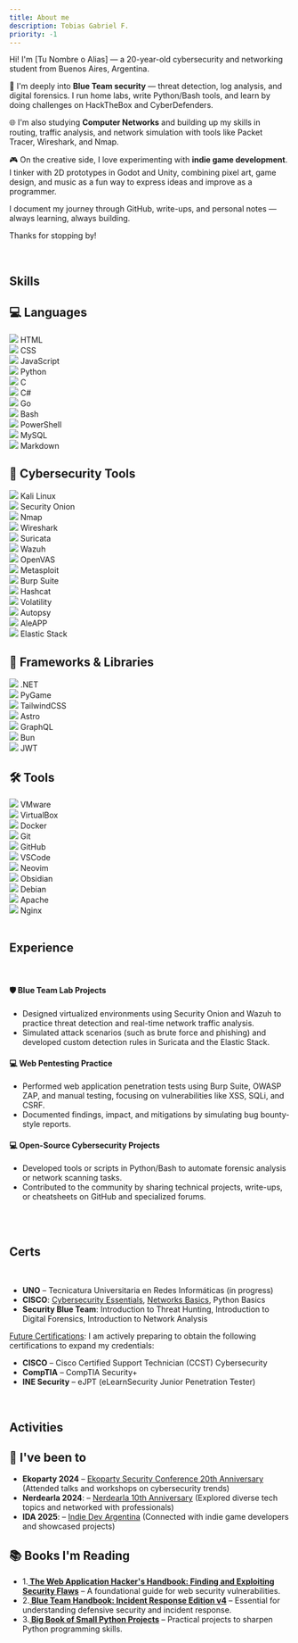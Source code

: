 ```yaml
---
title: About me
description: Tobias Gabriel F.
priority: -1
---
```



<div class="about-text">
<p>Hi! I'm [Tu Nombre o Alias] — a 20-year-old cybersecurity and networking student from Buenos Aires, Argentina.</p>

<p>🔐 I'm deeply into <strong>Blue Team security</strong> — threat detection, log analysis, and digital forensics.  
I run home labs, write Python/Bash tools, and learn by doing challenges on HackTheBox and CyberDefenders.</p>

<p>🌐 I'm also studying <strong>Computer Networks</strong> and building up my skills in routing, traffic analysis, and network simulation with tools like Packet Tracer, Wireshark, and Nmap.</p>

<p>🎮 On the creative side, I love experimenting with <strong>indie game development</strong>. I tinker with 2D prototypes in Godot and Unity, combining pixel art, game design, and music as a fun way to express ideas and improve as a programmer.</p>

<p>I document my journey through GitHub, write-ups, and personal notes — always learning, always building.</p>

<p>Thanks for stopping by!</p>

</div>

<br>

<h2 class="about-subtitles"> Skills</h2>

<div class="category">
  <h2>💻 Languages</h2>
  <div class="badges">
    <div class="badge"><img src="https://cdn.jsdelivr.net/gh/devicons/devicon/icons/html5/html5-original.svg" /> HTML</div>
    <div class="badge"><img src="https://cdn.jsdelivr.net/gh/devicons/devicon/icons/css3/css3-original.svg"/> CSS</div>
    <div class="badge"><img src="https://cdn.jsdelivr.net/gh/devicons/devicon/icons/javascript/javascript-original.svg"/> JavaScript</div>
    <div class="badge"><img src="https://cdn.jsdelivr.net/gh/devicons/devicon/icons/python/python-original.svg"/> Python</div>
    <div class="badge"><img src="https://cdn.jsdelivr.net/gh/devicons/devicon/icons/c/c-original.svg"/> C</div>
    <div class="badge"><img src="https://cdn.jsdelivr.net/gh/devicons/devicon/icons/csharp/csharp-original.svg"/> C#</div>
    <div class="badge"><img src="https://cdn.jsdelivr.net/gh/devicons/devicon/icons/go/go-original.svg"/> Go</div>
    <div class="badge"><img src="https://cdn.jsdelivr.net/gh/devicons/devicon/icons/bash/bash-original.svg"/> Bash</div>
    <div class="badge"><img src="https://cdn.jsdelivr.net/gh/devicons/devicon/icons/powershell/powershell-original.svg"/> PowerShell</div>
    <div class="badge"><img src="https://cdn.jsdelivr.net/gh/devicons/devicon/icons/mysql/mysql-original.svg"/> MySQL</div>
    <div class="badge"><img src="https://cdn.jsdelivr.net/gh/devicons/devicon/icons/markdown/markdown-original.svg"/> Markdown</div>
  </div>
</div>

<!-- Cybersecurity Tools -->
<div class="category">
  <h2>🔐 Cybersecurity Tools</h2>
  <div class="badges">
    <!-- OS & Suites -->
    <div class="badge"><img src="https://upload.wikimedia.org/wikipedia/commons/2/2b/Kali-dragon-icon.svg" /> Kali Linux</div>
    <div class="badge"><img src="https://upload.wikimedia.org/wikipedia/en/7/7f/Security_Onion_Logo.svg" /> Security Onion</div>
    <div class="badge"><img src="https://www.nosolohacking.info/wp-content/uploads/2020/09/nmap-logo-256x256-1.png" /> Nmap</div>
    <div class="badge"><img src="https://upload.wikimedia.org/wikipedia/commons/c/c6/Wireshark_icon_new.png" /> Wireshark</div>
    <div class="badge"><img src="https://suricata.io/wp-content/uploads/2023/09/Logo-Suricata-vert-whitetype-R.png" /> Suricata</div>
    <div class="badge"><img src="https://encrypted-tbn0.gstatic.com/images?q=tbn:ANd9GcSeWRb8nkIoXAAI-0kL3PucjvciThWbSPV7vQ&s" /> Wazuh</div>
    <div class="badge"><img src="https://miro.medium.com/v2/resize:fit:954/1*ssgbiwYHOi9gIXt9pGCJYw.png" /> OpenVAS</div>
    <div class="badge"><img src="https://img.icons8.com/?size=192&id=PW0ChfedZvTh&format=png" /> Metasploit</div>
    <div class="badge"><img src="https://w7.pngwing.com/pngs/286/446/png-transparent-burp-suite-macos-bigsur-icon-thumbnail.png" /> Burp Suite</div>
    <div class="badge"><img src="https://encrypted-tbn0.gstatic.com/images?q=tbn:ANd9GcRugKVxZtIh1SSbqxVN4jY2cMlGjRyeaxnYtA&s" /> Hashcat</div>
    <div class="badge"><img src="https://volatilityfoundation.org/wp-content/uploads/2023/11/IMG_6307.png?w=144" /> Volatility</div>
    <div class="badge"><img src="https://avatars.githubusercontent.com/u/866922?v=4" /> Autopsy</div>
    <div class="badge"><img src="https://cdn3d.iconscout.com/3d/premium/thumb/android-4437043-3684810.png?f=webp" /> AleAPP</div>
    <div class="badge"><img src="https://cdn.freebiesupply.com/logos/large/2x/elastic-stack-logo-png-transparent.png" /> Elastic Stack</div>
  </div>
</div>

<!-- Frameworks, Libraries and Tools -->
<div class="category">
  <h2>🧩 Frameworks & Libraries</h2>
  <div class="badges">
    <!-- Frameworks & Libraries -->
    <div class="badge"><img src="https://upload.wikimedia.org/wikipedia/commons/7/7d/Microsoft_.NET_logo.svg" /> .NET</div>
    <div class="badge"><img src="https://upload.wikimedia.org/wikipedia/commons/b/be/Pygame_logo.svg" /> PyGame</div>
    <div class="badge"><img src="https://cdn.jsdelivr.net/gh/devicons/devicon@latest/icons/tailwindcss/tailwindcss-original.svg"/> TailwindCSS</div>
    <div class="badge"><img src="https://cdn.jsdelivr.net/gh/devicons/devicon@latest/icons/astro/astro-original.svg" /> Astro</div>
    <div class="badge"><img src="https://cdn.jsdelivr.net/gh/devicons/devicon/icons/graphql/graphql-plain.svg"/> GraphQL</div>
    <div class="badge"><img src="https://cdn.jsdelivr.net/gh/devicons/devicon@latest/icons/bun/bun-original.svg" /> Bun</div>
    <div class="badge"><img src="https://cdn.jsdelivr.net/gh/devicons/devicon@latest/icons/json/json-original.svg" /> JWT</div>
  </div>
</div>
<div class="category">
  <h2>🛠️ Tools</h2>
  <div class="badges">
    <div class="badge"><img src="https://upload.wikimedia.org/wikipedia/commons/5/5a/Vmware_workstation_16_icon.svg" /> VMware</div>
    <div class="badge"><img src="https://upload.wikimedia.org/wikipedia/commons/f/ff/VirtualBox_2024_Logo.svg"/> VirtualBox</div>
    <div class="badge"><img src="https://cdn.jsdelivr.net/gh/devicons/devicon/icons/docker/docker-original.svg"/> Docker</div>
    <div class="badge"><img src="https://cdn.jsdelivr.net/gh/devicons/devicon/icons/git/git-original.svg"/> Git</div>
    <div class="badge"><img src="https://cdn.jsdelivr.net/gh/devicons/devicon/icons/github/github-original.svg"/> GitHub</div>
    <div class="badge"><img src="https://cdn.jsdelivr.net/gh/devicons/devicon/icons/vscode/vscode-original.svg"/> VSCode</div>
    <div class="badge"><img src="https://cdn.jsdelivr.net/gh/devicons/devicon@latest/icons/neovim/neovim-original.svg" /> Neovim</div>
    <div class="badge"><img src="https://upload.wikimedia.org/wikipedia/commons/1/10/2023_Obsidian_logo.svg"/> Obsidian</div>
    <div class="badge"><img src="https://cdn.jsdelivr.net/gh/devicons/devicon/icons/debian/debian-original.svg"/> Debian</div>
    <div class="badge"><img src="https://cdn.jsdelivr.net/gh/devicons/devicon@latest/icons/apache/apache-original.svg" /> Apache</div>
    <div class="badge"><img src="https://cdn.jsdelivr.net/gh/devicons/devicon/icons/nginx/nginx-original.svg"/> Nginx</div>
  </div>
</div>

<br>

<h2 class="about-subtitles"> Experience</h2>

<br>

<div class="timeline">

  <div class="timeline-item">
  <h4>🛡️ Blue Team Lab Projects</h4>
  <ul>
    <li>Designed virtualized environments using Security Onion and Wazuh to practice threat detection and real-time network traffic analysis.</li>
    <li>Simulated attack scenarios (such as brute force and phishing) and developed custom detection rules in Suricata and the Elastic Stack.</li>
  </ul>
</div>

<div class="timeline-item">
  <h4>💻 Web Pentesting Practice</h4>
  <ul>
    <li>Performed web application penetration tests using Burp Suite, OWASP ZAP, and manual testing, focusing on vulnerabilities like XSS, SQLi, and CSRF.</li>
    <li>Documented findings, impact, and mitigations by simulating bug bounty-style reports.</li>
  </ul>
</div>

<div class="timeline-item">
  <h4>💻 Open-Source Cybersecurity Projects</h4>
  <ul>
    <li>Developed tools or scripts in Python/Bash to automate forensic analysis or network scanning tasks.</li>
    <li>Contributed to the community by sharing technical projects, write-ups, or cheatsheets on GitHub and specialized forums.</li>
  </ul>
</div>



<br>
</div>
<br>

<h2 class="about-subtitles"> Certs</h2>

<br>

<div class="certificacions-container">
<ul>
  <li><strong>UNO</strong> – Tecnicatura Universitaria en Redes Informáticas (in progress)</li>
  <li><strong>CISCO</strong>: <a href="https://www.credly.com/badges/c6e9e606-6ae9-452c-a0cd-fcd75c50e526/public_url" target="_blank">Cybersecurity Essentials</a>, <a href="https://www.credly.com/badges/0f210014-b1bb-4745-8e77-2da568a1ccc9/public_url" target="_blank">Networks Basics</a>, Python Basics</li>
  <li><strong>Security Blue Team</strong>: Introduction to Threat Hunting, Introduction to Digital Forensics, Introduction to Network Analysis</li>
</ul>

<p><u>Future Certifications</u>: I am actively preparing to obtain the following certifications to expand my credentials:</p>

<ul>
  <li><strong>CISCO</strong> – Cisco Certified Support Technician (CCST) Cybersecurity</li>
  <li><strong>CompTIA</strong> – CompTIA Security+</li>
  <li><strong>INE Security</strong> – eJPT (eLearnSecurity Junior Penetration Tester)</li>
</ul>
<br>
 
</div>

<h2 class="about-subtitles"> Activities</h2>

<div class="card"> 
  <div class="category">
    <h2>📍 I've been to</h2>
    <ul>
  <li><strong>Ekoparty 2024</strong> – <a href="https://ekoparty.org/" target="_blank">Ekoparty Security Conference 20th Anniversary</a> (Attended talks and workshops on cybersecurity trends)</li>
  <li><strong>Nerdearla 2024</strong>: – <a href="https://ekoparty.org/" target="_blank">Nerdearla 10th Anniversary</a> (Explored diverse tech topics and networked with professionals)</li>
  <li><strong>IDA 2025</strong>: – <a href="https://indiedevargentina.com/" target="_blank">Indie Dev Argentina</a> (Connected with indie game developers and showcased projects)</li>
</ul>
  </div>
  <div class="category">
    <h2>📚 Books I'm Reading</h2>
      <ul>
        <li>
          1.<a href="https://www.barnesandnoble.com/w/the-web-application-hackers-handbook-dafydd-stuttard/1112113643" target="_blank"><strong> The Web Application Hacker's Handbook: Finding and Exploiting Security Flaws</strong></a> – A foundational guide for web security vulnerabilities.
        </li>
        <li>
          2.<a href="https://booksrun.com/9781500734756-blue-team-handbook-incident-response-edition-a-condensed-field-guide-for-the-cyber-security-incident-responder" target="_blank"><strong> Blue Team Handbook: Incident Response Edition v4</strong></a> – Essential for understanding defensive security and incident response.
        </li>
         <li>
          3.<a href="https://nostarch.com/big-book-small-python-projects" target="_blank"><strong> Big Book of Small Python Projects</strong></a> – Practical projects to sharpen Python programming skills.
        </li>
  </div>

</div>